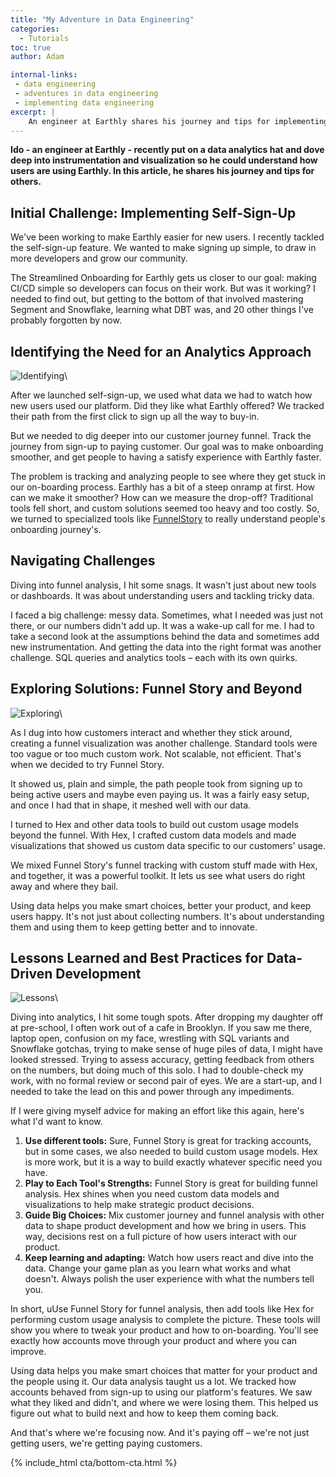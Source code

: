 ```yaml
---
title: "My Adventure in Data Engineering"
categories:
  - Tutorials
toc: true
author: Adam

internal-links:
 - data engineering
 - adventures in data engineering
 - implementing data engineering
excerpt: |
    An engineer at Earthly shares his journey and tips for implementing self-sign-up and analyzing user behavior using tools like Funnel Story and Hex to improve the onboarding process and make data-driven decisions. By tracking user behavior and making strategic product decisions based on the data, Earthly was able to attract more users and convert them into paying customers.
---
```


**Ido - an engineer at Earthly - recently put on a data analytics hat and dove deep into instrumentation and visualization so he could understand how users are using Earthly. In this article, he shares his journey and tips for others.**

## Initial Challenge: Implementing Self-Sign-Up

We've been working to make Earthly easier for new users. I recently tackled the self-sign-up feature. We wanted to make signing up simple, to draw in more developers and grow our community.

The Streamlined Onboarding for Earthly gets us closer to our goal: making CI/CD simple so developers can focus on their work. But was it working? I needed to find out, but getting to the bottom of that involved mastering Segment and Snowflake, learning what DBT was, and 20 other things I've probably forgotten by now.

## Identifying the Need for an Analytics Approach

![Identifying]({{site.images}}{{page.slug}}/identify.png)\

After we launched self-sign-up, we used what data we had to watch how new users used our platform. Did they like what Earthly offered? We tracked their path from the first click to sign up all the way to buy-in.

But we needed to dig deeper into our customer journey funnel. Track the journey from sign-up to paying customer. Our goal was to make onboarding smoother, and get people to having a satisfy experience with Earthly faster.

The problem is tracking and analyzing people to see where they get stuck in our on-boarding process. Earthly has a bit of a steep onramp at first. How can we make it smoother? How can we measure the drop-off? Traditional tools fell short, and custom solutions seemed too heavy and too costly. So, we turned to specialized tools like [FunnelStory](https://funnelstory.ai/) to really understand people's onboarding journey's.

## Navigating Challenges

Diving into funnel analysis, I hit some snags. It wasn't just about new tools or dashboards. It was about understanding users and tackling tricky data.

I faced a big challenge: messy data. Sometimes, what I needed was just not there, or our numbers didn't add up. It was a wake-up call for me. I had to take a second look at the assumptions behind the data and sometimes add new instrumentation. And getting the data into the right format was another challenge. SQL queries and analytics tools – each with its own quirks.

## Exploring Solutions: Funnel Story and Beyond

![Exploring]({{site.images}}{{page.slug}}/explore.png)\

As I dug into how customers interact and whether they stick around, creating a funnel visualization was another challenge. Standard tools were too vague or too much custom work. Not scalable, not efficient. That's when we decided to try Funnel Story.

It showed us, plain and simple, the path people took from signing up to being active users and maybe even paying us. It was a fairly easy setup, and once I had that in shape, it meshed well with our data.

I turned to Hex and other data tools to build out custom usage models beyond the funnel. With Hex, I crafted custom data models and made visualizations that showed us custom data specific to our customers' usage.

We mixed Funnel Story's funnel tracking with custom stuff made with Hex, and together, it was a powerful toolkit. It lets us see what users do right away and where they bail.

Using data helps you make smart choices, better your product, and keep users happy. It's not just about collecting numbers. It's about understanding them and using them to keep getting better and to innovate.

## Lessons Learned and Best Practices for Data-Driven Development

![Lessons]({{site.images}}{{page.slug}}/lesson.png)\

Diving into analytics, I hit some tough spots. After dropping my daughter off at pre-school, I often work out of a cafe in Brooklyn. If you saw me there, laptop open, confusion on my face, wrestling with SQL variants and Snowflake gotchas, trying to make sense of huge piles of data, I might have looked stressed. Trying to assess accuracy, getting feedback from others on the numbers, but doing much of this solo. I had to double-check my work, with no formal review or second pair of eyes. We are a start-up, and I needed to take the lead on this and power through any impediments.

If I were giving myself advice for making an effort like this again, here's what I'd want to know.

1. **Use different tools:** Sure, Funnel Story is great for tracking accounts, but in some cases, we also needed to build custom usage models. Hex is more work, but it is a way to build exactly whatever specific need you have.
2. **Play to Each Tool's Strengths:** Funnel Story is great for building funnel analysis. Hex shines when you need custom data models and visualizations to help make strategic product decisions.
3. **Guide Big Choices:** Mix customer journey and funnel analysis with other data to shape product development and how we bring in users. This way, decisions rest on a full picture of how users interact with our product.
4. **Keep learning and adapting:** Watch how users react and dive into the data. Change your game plan as you learn what works and what doesn't. Always polish the user experience with what the numbers tell you.

In short, uUse Funnel Story for funnel analysis, then add tools like Hex for performing custom usage analysis to complete the picture. These tools will show you where to tweak your product and how to on-boarding. You'll see exactly how accounts move through your product and where you can improve.

Using data helps you make smart choices that matter for your product and the people using it. Our data analysis taught us a lot. We tracked how accounts behaved from sign-up to using our platform's features. We saw what they liked and didn't, and where we were losing them. This helped us figure out what to build next and how to keep them coming back.

And that's where we're focusing now. And it's paying off – we're not just getting users, we're getting paying customers.

{% include_html cta/bottom-cta.html %}
